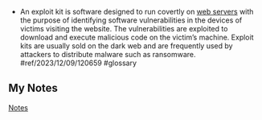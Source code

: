 - An exploit kit is software designed to run covertly on [web servers](web-server.md) with the purpose of identifying software vulnerabilities in the devices of victims visiting the website. The vulnerabilities are exploited to download and execute malicious code on the victim’s machine. Exploit kits are usually sold on the dark web and are frequently used by attackers to distribute malware such as ransomware. #ref/2023/12/09/120659 #glossary
## My Notes
[Notes](mynotes/exploit-kit,md-notes.md)
